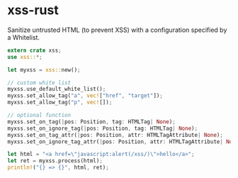 # xss-rust
Sanitize untrusted HTML (to prevent XSS) with a configuration specified by a Whitelist.

```rust
extern crate xss;
use xss::*;

let myxss = xss::new();

// custom white list
myxss.use_default_white_list();
myxss.set_allow_tag("a", vec!["href", "target"]);
myxss.set_allow_tag("p", vec![]);

// optional function
myxss.set_on_tag(|pos: Position, tag: HTMLTag| None);
myxss.set_on_ignore_tag(|pos: Position, tag: HTMLTag| None);
myxss.set_on_tag_attr(|pos: Position, attr: HTMLTagAttribute| None);
myxss.set_on_ignore_tag_attr(|pos: Position, attr: HTMLTagAttribute| None);

let html = "<a href=\"javascript:alert(/xss/)\">hello</a>";
let ret = myxss.process(html);
println!("{} => {}", html, ret);
```
